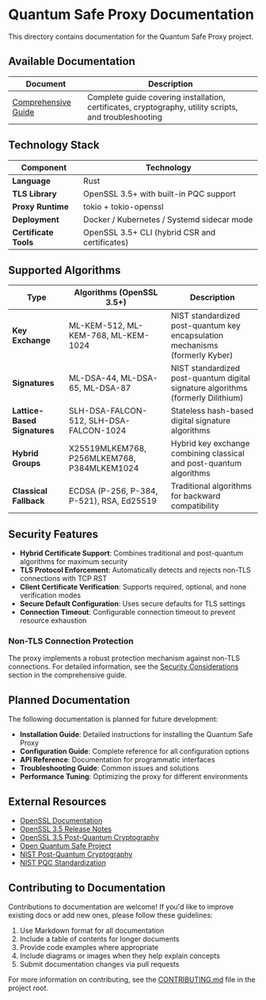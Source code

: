 # Quantum Safe Proxy Documentation

This directory contains documentation for the Quantum Safe Proxy project.

## Available Documentation

| Document | Description |
|----------|-------------|
| [Comprehensive Guide](guide.md) | Complete guide covering installation, certificates, cryptography, utility scripts, and troubleshooting |

## Technology Stack

| Component | Technology |
|-----------|------------|
| **Language** | Rust |
| **TLS Library** | OpenSSL 3.5+ with built-in PQC support |
| **Proxy Runtime** | tokio + tokio-openssl |
| **Deployment** | Docker / Kubernetes / Systemd sidecar mode |
| **Certificate Tools** | OpenSSL 3.5+ CLI (hybrid CSR and certificates) |

## Supported Algorithms

| Type | Algorithms (OpenSSL 3.5+) | Description |
|------|---------------------------|-------------|
| **Key Exchange** | ML-KEM-512, ML-KEM-768, ML-KEM-1024 | NIST standardized post-quantum key encapsulation mechanisms (formerly Kyber) |
| **Signatures** | ML-DSA-44, ML-DSA-65, ML-DSA-87 | NIST standardized post-quantum digital signature algorithms (formerly Dilithium) |
| **Lattice-Based Signatures** | SLH-DSA-FALCON-512, SLH-DSA-FALCON-1024 | Stateless hash-based digital signature algorithms |
| **Hybrid Groups** | X25519MLKEM768, P256MLKEM768, P384MLKEM1024 | Hybrid key exchange combining classical and post-quantum algorithms |
| **Classical Fallback** | ECDSA (P-256, P-384, P-521), RSA, Ed25519 | Traditional algorithms for backward compatibility |

## Security Features

- **Hybrid Certificate Support**: Combines traditional and post-quantum algorithms for maximum security
- **TLS Protocol Enforcement**: Automatically detects and rejects non-TLS connections with TCP RST
- **Client Certificate Verification**: Supports required, optional, and none verification modes
- **Secure Default Configuration**: Uses secure defaults for TLS settings
- **Connection Timeout**: Configurable connection timeout to prevent resource exhaustion

### Non-TLS Connection Protection

The proxy implements a robust protection mechanism against non-TLS connections. For detailed information, see the [Security Considerations](guide.md#non-tls-connection-protection) section in the comprehensive guide.

## Planned Documentation

The following documentation is planned for future development:

- **Installation Guide**: Detailed instructions for installing the Quantum Safe Proxy
- **Configuration Guide**: Complete reference for all configuration options
- **API Reference**: Documentation for programmatic interfaces
- **Troubleshooting Guide**: Common issues and solutions
- **Performance Tuning**: Optimizing the proxy for different environments

## External Resources

- [OpenSSL Documentation](https://www.openssl.org/docs/)
- [OpenSSL 3.5 Release Notes](https://www.openssl.org/news/openssl-3.5-notes.html)
- [OpenSSL 3.5 Post-Quantum Cryptography](https://www.openssl.org/docs/man3.5/man7/ossl-guide-pq.html)
- [Open Quantum Safe Project](https://openquantumsafe.org/)
- [NIST Post-Quantum Cryptography](https://csrc.nist.gov/projects/post-quantum-cryptography)
- [NIST PQC Standardization](https://csrc.nist.gov/Projects/post-quantum-cryptography/selected-algorithms-2022)

## Contributing to Documentation

Contributions to documentation are welcome! If you'd like to improve existing docs or add new ones, please follow these guidelines:

1. Use Markdown format for all documentation
2. Include a table of contents for longer documents
3. Provide code examples where appropriate
4. Include diagrams or images when they help explain concepts
5. Submit documentation changes via pull requests

For more information on contributing, see the [CONTRIBUTING.md](../CONTRIBUTING.md) file in the project root.
